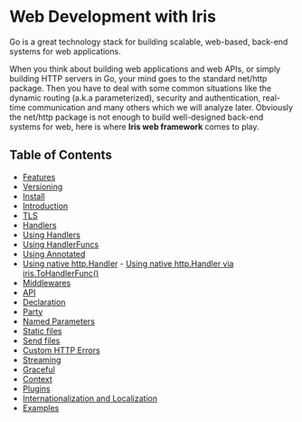 # Web Development with Iris

Go is a great technology stack for building scalable, web-based, back-end systems for web 
applications. 

When you think about building web applications and web APIs, or simply building HTTP servers in Go, your mind goes to the standard net/http package. Then you have to deal with some common situations like the dynamic routing (a.k.a parameterized), security and authentication, real-time communication and many others which we will analyze later. 
Obviously the net/http package is not enough to build well-designed back-end systems for web, here is where **Iris web framework** comes to play.

## Table of Contents

- [Features](#features)
- [Versioning](#versioning)
- [Install](#install)
- [Introduction](#introduction)
- [TLS](#tls)
- [Handlers](#handlers)
 - [Using Handlers](#using-handlers)
 - [Using HandlerFuncs](#using-handlerfuncs)
 - [Using Annotated](#using-annotated)
 - [Using native http.Handler](#using-native-httphandler)
	   - [Using native http.Handler via iris.ToHandlerFunc()](#Using-native-http.Handler-via-ToHandlerFunc)
- [Middlewares](#middlewares)
- [API](#api)
- [Declaration](#declaration)
- [Party](#party)
- [Named Parameters](#named-parameters)
- [Static files](#static-files)
- [Send files](#send-files)
- [Custom HTTP Errors](#custom-http-errors)
- [Streaming](#streaming)
- [Graceful](#graceful)
- [Context](#context)
- [Plugins](#plugins)
- [Internationalization and Localization](https://github.com/iris-contrib/examples/tree/master/middleware_internationalization_i18n)
- [Examples](https://github.com/iris-contrib/examples)
